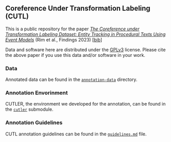 ## Coreference Under Transformation Labeling (CUTL)

This is a public repository for the paper [_The Coreference under Transformation Labeling Dataset: Entity Tracking in Procedural Texts Using Event Models_](https://aclanthology.org/2023.findings-acl.788) (Rim et al., Findings 2023) [[bib](https://aclanthology.org/2023.findings-acl.788.bib)]

Data and software here are distributed under the [GPLv3](LICENSE) license. Please cite the above paper if you use this data and/or software in your work.

### Data

Annotated data can be found in the [`annotation-data`](annotation-data) directory. 

### Annotation Envorinment

CUTLER, the environment we developed for the annotation, can be found in the [`cutler`](https://github.com/keighrim/cutler/tree/a137dd14edf16c9fdd90b8da2d9530f7a93f7f3a) submodule.

### Annotation Guidelines

CUTL annotation guidelines can be found in the [`guidelines.md`](guidelines.md) file.

